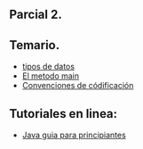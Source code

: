 ## Parcial 2.

## Temario.
- [tipos de datos](./tipos_de_datos.html)
- [El metodo main](./metodo_main.html)
- [Convenciones de códificación](./convenciones_codificacion.html)

## Tutoriales en linea:
 - [Java guia para principiantes](http://www.oracle.com/events/global/en/java-outreach/resources/java-a-beginners-guide-1720064.pdf)